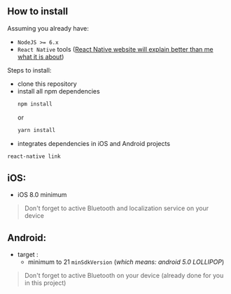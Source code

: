 
## How to install

Assuming you already have:
- `NodeJS >= 6.x`
- `React Native` tools ([React Native website will explain better than me what it is about](https://facebook.github.io/react-native/docs/getting-started.html))

Steps to install:
- clone this repository
- install all npm dependencies
  ```bash
  npm install
  ```
  or
  ```javascript
  yarn install
  ```
- integrates dependencies in iOS and Android projects
```bash
react-native link
```

## iOS:
- iOS 8.0 minimum

> Don't forget to active Bluetooth and localization service on your device


## Android:
- target :
  - minimum to 21 `minSdkVersion` (*which means: android 5.0 LOLLIPOP*)

> Don't forget to active Bluetooth on your device (already done for you in this project)
